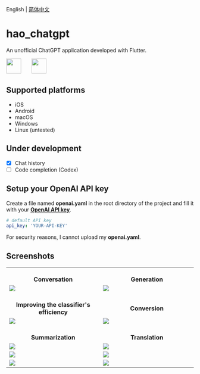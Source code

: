 English | [简体中文](README-zh-CN.md)

# hao_chatgpt

An unofficial ChatGPT application developed with Flutter.

<img src="https://github.com/conghaonet/hao_chatgpt/raw/master/screenshots/flutter_logo.png" height="40"/>&emsp;&emsp;<img src="https://github.com/conghaonet/hao_chatgpt/raw/master/screenshots/openai_logo.png" height="40"/>

## Supported platforms
* iOS
* Android
* macOS
* Windows
* Linux (untested)

## Under development
- [x] Chat history
- [ ] Code completion (Codex)

## Setup your OpenAI API key

Create a file named **openai.yaml** in the root directory of the project and fill it with your [**OpenAI API key**](https://beta.openai.com/account/api-keys).
```yaml
# default API key
api_key: 'YOUR-API-KEY'
```
For security reasons, I cannot upload my **openai.yaml**.


## Screenshots
<Table>
    <tr align="center">
        <td width="50%"><br/><b>Conversation</b></td>
        <td width="50%"><br/><b>Generation</b></td>
    </tr>
    <tr>
        <td width="50%">
            <img src="https://github.com/conghaonet/hao_chatgpt/raw/master/screenshots/screenshot02.jpg"/>
        </td>
        <td width="50%">
            <img src="https://github.com/conghaonet/hao_chatgpt/raw/master/screenshots/screenshot03.jpg"/>
        </td>
    </tr>
    <tr align="center">
        <td width="50%"><br/><b>Improving the classifier's efficiency</b></td>
        <td width="50%"><br/><b>Conversion</b></td>
    </tr>
    <tr>
        <td width="50%">
            <img src="https://github.com/conghaonet/hao_chatgpt/raw/master/screenshots/screenshot04.jpg"/>
        </td>
        <td width="50%">
            <img src="https://github.com/conghaonet/hao_chatgpt/raw/master/screenshots/screenshot05.jpg"/>
        </td>
    </tr>
    <tr align="center">
        <td width="50%"><br/><b>Summarization</b></td>
        <td width="50%"><br/><b>Translation</b></td>
    </tr>
    <tr>
        <td width="50%">
            <img src="https://github.com/conghaonet/hao_chatgpt/raw/master/screenshots/screenshot08.jpg"/>
        </td>
        <td width="50%">
            <img src="https://github.com/conghaonet/hao_chatgpt/raw/master/screenshots/screenshot09.jpg"/>
        </td>
    </tr>
    <tr>
        <td width="50%">
            <img src="https://github.com/conghaonet/hao_chatgpt/raw/master/screenshots/screenshot01.jpg"/>
        </td>
        <td width="50%">
            <img src="https://github.com/conghaonet/hao_chatgpt/raw/master/screenshots/screenshot10.jpg"/>
        </td>
    </tr>
    <tr>
        <td width="50%">
            <img src="https://github.com/conghaonet/hao_chatgpt/raw/master/screenshots/screenshot06.jpg"/>
        </td>
        <td width="50%">
            <img src="https://github.com/conghaonet/hao_chatgpt/raw/master/screenshots/screenshot07.jpg"/>
        </td>
    </tr>
</Table>
